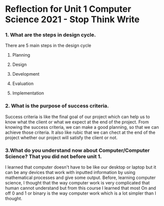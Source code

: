 # Reflection for Unit 1 Computer Science 2021 - Stop Think Write


### 1. What are the steps in design cycle.

 There are 5 main steps in the design cycle

 1. Planning 

 2. Design

 3. Development

 4. Evaluation

 5. Implementation

### 2. What is the purpose of  success criteria.

Success criteria is like the final goal of our project which can help us to know what the client or what we expect at the end of the project. From knowing the success criteria, we can make a good planning, so that we can achieve those criteria. It also like rubic that we can chect at the end of the project whether our project will satisfy the client or not.


### 3.What do you understand now about Computer/Computer Science? That you did not before unit 1.

I learned that computer doesn't have to be like our desktop or laptop but it can be any devices that work with inputted information by using mathematical processes and give some output. Before, learning computer science, I thought that the way computer work is very complicated that human cannot understand but from this course I learned that most On and off 0 and 1 or binary is the way computer work which is a lot simpler than I thought.
